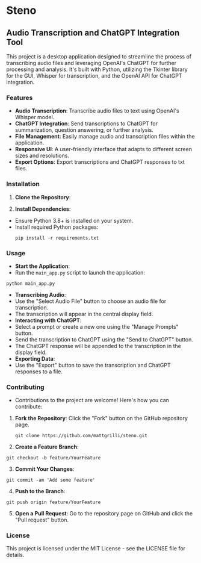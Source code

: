 # Steno

## Audio Transcription and ChatGPT Integration Tool

This project is a desktop application designed to streamline the process of transcribing audio files and leveraging OpenAI's ChatGPT for further processing and analysis. It's built with Python, utilizing the Tkinter library for the GUI, Whisper for transcription, and the OpenAI API for ChatGPT integration.

### Features

- **Audio Transcription**: Transcribe audio files to text using OpenAI's Whisper model.
- **ChatGPT Integration**: Send transcriptions to ChatGPT for summarization, question answering, or further analysis.
- **File Management**: Easily manage audio and transcription files within the application.
- **Responsive UI**: A user-friendly interface that adapts to different screen sizes and resolutions.
- **Export Options**: Export transcriptions and ChatGPT responses to txt files.

### Installation

1. **Clone the Repository**:


2. **Install Dependencies**:
- Ensure Python 3.8+ is installed on your system.
- Install required Python packages:
  ```
  pip install -r requirements.txt
  ```

### Usage

- **Start the Application**:
- Run the `main_app.py` script to launch the application:
 ```
 python main_app.py
 ```
- **Transcribing Audio**:
- Use the "Select Audio File" button to choose an audio file for transcription.
- The transcription will appear in the central display field.
- **Interacting with ChatGPT**:
- Select a prompt or create a new one using the "Manage Prompts" button.
- Send the transcription to ChatGPT using the "Send to ChatGPT" button.
- The ChatGPT response will be appended to the transcription in the display field.
- **Exporting Data**:
- Use the "Export" button to save the transcription and ChatGPT responses to a file.

### Contributing

- Contributions to the project are welcome! Here's how you can contribute:
1. **Fork the Repository**: Click the "Fork" button on the GitHub repository page.
   ```
   git clone https://github.com/mattgrilli/steno.git
   ```
3. **Create a Feature Branch**:
  ```
  git checkout -b feature/YourFeature
  ```
3. **Commit Your Changes**:
  ```
  git commit -am 'Add some feature'
  ```
4. **Push to the Branch**:
  ```
  git push origin feature/YourFeature
  ```
5. **Open a Pull Request**: Go to the repository page on GitHub and click the "Pull request" button.

### License

This project is licensed under the MIT License - see the LICENSE file for details.

